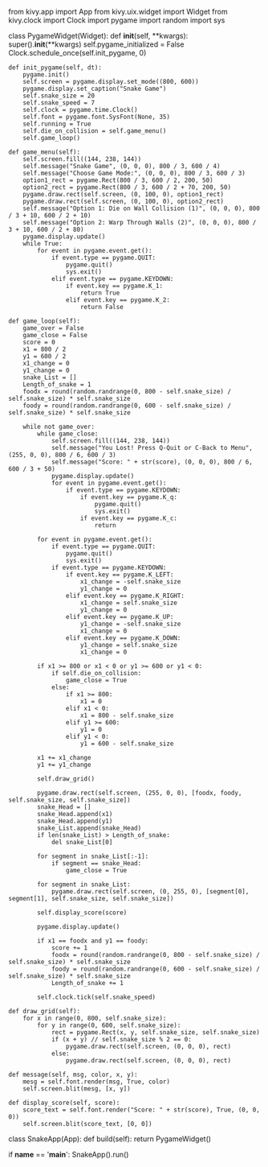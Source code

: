 from kivy.app import App
from kivy.uix.widget import Widget
from kivy.clock import Clock
import pygame
import random
import sys

class PygameWidget(Widget):
    def __init__(self, **kwargs):
        super().__init__(**kwargs)
        self.pygame_initialized = False
        Clock.schedule_once(self.init_pygame, 0)

    def init_pygame(self, dt):
        pygame.init()
        self.screen = pygame.display.set_mode((800, 600))
        pygame.display.set_caption("Snake Game")
        self.snake_size = 20
        self.snake_speed = 7
        self.clock = pygame.time.Clock()
        self.font = pygame.font.SysFont(None, 35)
        self.running = True
        self.die_on_collision = self.game_menu()
        self.game_loop()

    def game_menu(self):
        self.screen.fill((144, 238, 144))
        self.message("Snake Game", (0, 0, 0), 800 / 3, 600 / 4)
        self.message("Choose Game Mode:", (0, 0, 0), 800 / 3, 600 / 3)
        option1_rect = pygame.Rect(800 / 3, 600 / 2, 200, 50)
        option2_rect = pygame.Rect(800 / 3, 600 / 2 + 70, 200, 50)
        pygame.draw.rect(self.screen, (0, 100, 0), option1_rect)
        pygame.draw.rect(self.screen, (0, 100, 0), option2_rect)
        self.message("Option 1: Die on Wall Collision (1)", (0, 0, 0), 800 / 3 + 10, 600 / 2 + 10)
        self.message("Option 2: Warp Through Walls (2)", (0, 0, 0), 800 / 3 + 10, 600 / 2 + 80)
        pygame.display.update()
        while True:
            for event in pygame.event.get():
                if event.type == pygame.QUIT:
                    pygame.quit()
                    sys.exit()
                elif event.type == pygame.KEYDOWN:
                    if event.key == pygame.K_1:
                        return True
                    elif event.key == pygame.K_2:
                        return False

    def game_loop(self):
        game_over = False
        game_close = False
        score = 0
        x1 = 800 / 2
        y1 = 600 / 2
        x1_change = 0
        y1_change = 0
        snake_List = []
        Length_of_snake = 1
        foodx = round(random.randrange(0, 800 - self.snake_size) / self.snake_size) * self.snake_size
        foody = round(random.randrange(0, 600 - self.snake_size) / self.snake_size) * self.snake_size

        while not game_over:
            while game_close:
                self.screen.fill((144, 238, 144))
                self.message("You Lost! Press Q-Quit or C-Back to Menu", (255, 0, 0), 800 / 6, 600 / 3)
                self.message("Score: " + str(score), (0, 0, 0), 800 / 6, 600 / 3 + 50)
                pygame.display.update()
                for event in pygame.event.get():
                    if event.type == pygame.KEYDOWN:
                        if event.key == pygame.K_q:
                            pygame.quit()
                            sys.exit()
                        if event.key == pygame.K_c:
                            return

            for event in pygame.event.get():
                if event.type == pygame.QUIT:
                    pygame.quit()
                    sys.exit()
                if event.type == pygame.KEYDOWN:
                    if event.key == pygame.K_LEFT:
                        x1_change = -self.snake_size
                        y1_change = 0
                    elif event.key == pygame.K_RIGHT:
                        x1_change = self.snake_size
                        y1_change = 0
                    elif event.key == pygame.K_UP:
                        y1_change = -self.snake_size
                        x1_change = 0
                    elif event.key == pygame.K_DOWN:
                        y1_change = self.snake_size
                        x1_change = 0

            if x1 >= 800 or x1 < 0 or y1 >= 600 or y1 < 0:
                if self.die_on_collision:
                    game_close = True
                else:
                    if x1 >= 800:
                        x1 = 0
                    elif x1 < 0:
                        x1 = 800 - self.snake_size
                    elif y1 >= 600:
                        y1 = 0
                    elif y1 < 0:
                        y1 = 600 - self.snake_size

            x1 += x1_change
            y1 += y1_change

            self.draw_grid()

            pygame.draw.rect(self.screen, (255, 0, 0), [foodx, foody, self.snake_size, self.snake_size])
            snake_Head = []
            snake_Head.append(x1)
            snake_Head.append(y1)
            snake_List.append(snake_Head)
            if len(snake_List) > Length_of_snake:
                del snake_List[0]

            for segment in snake_List[:-1]:
                if segment == snake_Head:
                    game_close = True

            for segment in snake_List:
                pygame.draw.rect(self.screen, (0, 255, 0), [segment[0], segment[1], self.snake_size, self.snake_size])

            self.display_score(score)

            pygame.display.update()

            if x1 == foodx and y1 == foody:
                score += 1
                foodx = round(random.randrange(0, 800 - self.snake_size) / self.snake_size) * self.snake_size
                foody = round(random.randrange(0, 600 - self.snake_size) / self.snake_size) * self.snake_size
                Length_of_snake += 1

            self.clock.tick(self.snake_speed)

    def draw_grid(self):
        for x in range(0, 800, self.snake_size):
            for y in range(0, 600, self.snake_size):
                rect = pygame.Rect(x, y, self.snake_size, self.snake_size)
                if (x + y) // self.snake_size % 2 == 0:
                    pygame.draw.rect(self.screen, (0, 0, 0), rect)
                else:
                    pygame.draw.rect(self.screen, (0, 0, 0), rect)

    def message(self, msg, color, x, y):
        mesg = self.font.render(msg, True, color)
        self.screen.blit(mesg, [x, y])

    def display_score(self, score):
        score_text = self.font.render("Score: " + str(score), True, (0, 0, 0))
        self.screen.blit(score_text, [0, 0])

class SnakeApp(App):
    def build(self):
        return PygameWidget()

if __name__ == '__main__':
    SnakeApp().run()
